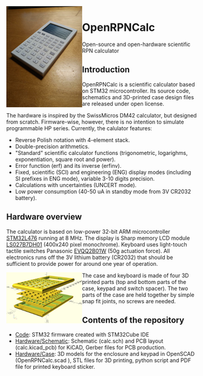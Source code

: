 <img src="https://github.com/apoluekt/OpenRPNCalc/blob/main/Doc/Img/calc_stickers_iso.jpg" width="200" align="left">

# OpenRPNCalc
Open-source and open-hardware scientific RPN calculator

## Introduction

OpenRPNCalc is a scientific calculator based on STM32 microcontroller. Its source code, schematics and 3D-printed case design files are released under open license. 

The hardware is inspired by the SwissMicros DM42 calculator, but designed from scratch. Firmware-wise, however, there is no intention to simulate programmable HP series. Currently, the calulator features: 

  * Reverse Polish notation with 4-element stack. 
  * Double-precision arithmetics. 
  * "Standard" scientific calculator functions (trigonometric, logarighms, exponentiation, square root and power). 
  * Error function (erf) and its inverse (erfinv). 
  * Fixed, scientific (SCI) and engineering (ENG) display modes (including SI prefixes in ENG mode), variable 3-10 digits precision. 
  * Calculations with uncertainties (UNCERT mode). 
  * Low power consumption (40-50 uA in standby mode from 3V CR2032 battery). 

## Hardware overview

The calculator is based on low-power 32-bit ARM microcontroller [STM32L476](https://www.st.com/en/microcontrollers-microprocessors/stm32l476rg.html) running at 8 MHz. The display is Sharp memory LCD module [LS027B7DH01](https://www.sharpsde.com/products/displays/model/LS027B7DH01/) (400x240 pixel monochrome). Keyboard uses light-touch tactile switches Panasonic [EVQQ2B01W](https://www3.panasonic.biz/ac/e/search_num/index.jsp?c=detail&part_no=EVQQ2B01W) (50g actuation force). All electronics runs off the 3V lithium battery (CR2032) that should be sufficient to provide power for around one year of operation. 

<img src="https://github.com/apoluekt/OpenRPNCalc/blob/main/Doc/Img/case_model.png" width="200" align="left"> The case and keyboard is made of four 3D printed parts (top and bottom parts of the case, keypad and switch spacer). The two parts of the case are held together by simple snap fit joints, no screws are needed. 

## Contents of the repository

   * [Code](https://github.com/apoluekt/OpenRPNCalc/tree/main/Code): STM32 firmware created with STM32Cube IDE
   * [Hardware/Schematic](https://github.com/apoluekt/OpenRPNCalc/tree/main/Hardware/Schematic): Schematic (calc.sch) and PCB layout (calc.kicad_pcb) for KiCAD, Gerber files for PCB production. 
   * [Hardware/Case](https://github.com/apoluekt/OpenRPNCalc/tree/main/Hardware/Case): 3D models for the enclosure and keypad in OpenSCAD (OpenRPNCalc.scad
), STL files for 3D printing, python script and PDF file for printed keyboard sticker. 
